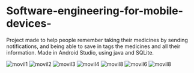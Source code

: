 # Software-engineering-for-mobile-devices-

Project made to help people remember taking their medicines by sending notifications, and being able to save in tags the medicines and all their information.
Made in Android Studio, using java and SQLite.


![movil1](https://user-images.githubusercontent.com/23347652/88985916-30de6f80-d297-11ea-8a6b-05a5892cda2a.JPG)
![movil2](https://user-images.githubusercontent.com/23347652/88985919-320f9c80-d297-11ea-853e-bd0788e3c48d.JPG)
![movil3](https://user-images.githubusercontent.com/23347652/88985921-3340c980-d297-11ea-8985-bdd7fb125ebc.JPG)
![movil4](https://user-images.githubusercontent.com/23347652/88985927-3471f680-d297-11ea-8954-dbb88a9321ce.JPG)
![movil8](https://user-images.githubusercontent.com/23347652/88986051-81ee6380-d297-11ea-9aeb-2f31d3063b69.JPG)
![movil6](https://user-images.githubusercontent.com/23347652/88985939-36d45080-d297-11ea-88d2-621d185e9301.JPG)
![movil8](https://user-images.githubusercontent.com/23347652/88986051-81ee6380-d297-11ea-9aeb-2f31d3063b69.JPG)


